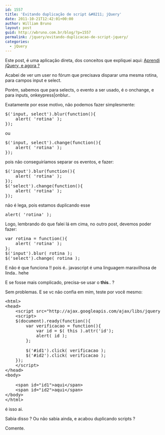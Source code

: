 ```yaml
---
id: 1557
title: 'Evitando duplicação de script &#8211; jQuery'
date: 2011-10-21T12:42:01+00:00
author: William Bruno
layout: post
guid: http://wbruno.com.br/blog/?p=1557
permalink: /jquery/evitando-duplicacao-de-script-jquery/
categories:
  - jQuery
---
```

Este post, é uma aplicação direta, dos conceitos que expliquei aqui: <a href="http://wbruno.com.br/2011/07/18/vixi-aprendi-jquery-mas-agora/" target="_blank">Aprendi jQuery, e agora ?</a>
  
Acabei de ver um user no fórum que precisava disparar uma mesma rotina, para campos input e select.

Porém, sabemos que para selects, o evento a ser usado, é o onchange, e para inputs, onkeypress|onblur..
  
<!--more-->


  
Exatamente por esse motivo, não podemos fazer simplesmente:

<pre name="code" class="javascript">$('input, select').blur(function(){
    alert( 'rotina' );
});</pre>

ou 

<pre name="code" class="javascript">$('input, select').change(function(){
    alert( 'rotina' );
});</pre>

pois não conseguiríamos separar os eventos, e fazer:

<pre name="code" class="javascript">$('input').blur(function(){
    alert( 'rotina' );
});
$('select').change(function(){
    alert( 'rotina' );
});</pre>

não é lega, pois estamos duplicando esse

<pre name="code" class="javascript:firstLine[2]">alert( 'rotina' );</pre>

Logo, lembrando do que falei lá em cima, no outro post, devemos poder fazer:

<pre name="code" class="javascript">var rotina = function(){
    alert( 'rotina' );
};
$('input').blur( rotina );
$('select').change( rotina );</pre>

E não é que funciona !! pois é.. javascript é uma linguagem maravilhosa de linda.. hehe

E se fosse mais complicado, precisa-se usar o **this**.. ?
  
Sem problemas. E se vc não confia em mim, teste por você mesmo:

<pre name="code" class="html">&lt;html>
&lt;head>
	&lt;script src="http://ajax.googleapis.com/ajax/libs/jquery/1.6.4/jquery.min.js">&lt;/script>
	&lt;script>
	$(document).ready(function(){
		var verificacao = function(){
			var id = $( this ).attr('id');
			alert( id );
		};
	
		$('#id1').click( verificacao );
		$('#id2').click( verificacao );
	});
	&lt;/script>
&lt;/head>
&lt;body>

	&lt;span id="id1">aqui&lt;/span>
	&lt;span id="id2">aqui&lt;/span>
&lt;/body>
&lt;/html></pre>

é isso ai.
  
Sabia disso ? Ou não sabia ainda, e acabou duplicando scripts ?
  
Comente.